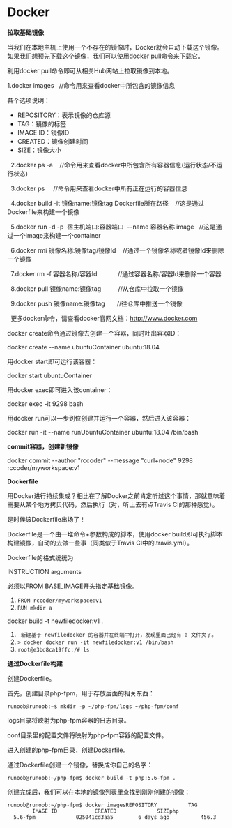 # <a name="top">Docker</a>



**拉取基础镜像**

当我们在本地主机上使用一个不存在的镜像时，Docker就会自动下载这个镜像。如果我们想预先下载这个镜像，我们可以使用docker pull命令来下载它。

利用docker pull命令即可从相关Hub网站上拉取镜像到本地。





1.docker images   //命令用来查看docker中所包含的镜像信息

各个选项说明：

- REPOSITORY：表示镜像的仓库源
- TAG：镜像的标签
- IMAGE ID：镜像ID
- CREATED：镜像创建时间
- SIZE：镜像大小



  2.docker ps -a    //命令用来查看docker中所包含所有容器信息(运行状态/不运行状态)

  3.docker ps     //命令用来查看docker中所有正在运行的容器信息

  4.docker build -it 镜像name:镜像tag Dockerfile所在路径    //这是通过Dockerfile来构建一个镜像

  5.docker run -d -p  宿主机端口:容器端口  --name 容器名称 image   //这是通过一个image来构建一个container

  6.docker rmi 镜像名称:镜像tag/镜像Id    //通过一个镜像名称或者镜像Id来删除一个镜像

  7.docker rm -f 容器名称/容器Id            //通过容器名称/容器Id来删除一个容器

  8.docker pull 镜像name:镜像tag          //从仓库中拉取一个镜像

  9.docker push 镜像name:镜像tag       //往仓库中推送一个镜像

  更多docker命令，请查看docker官网文档：http://www.docker.com



docker create命令通过镜像去创建一个容器，同时吐出容器ID：

docker create --name ubuntuContainer ubuntu:18.04



用docker start即可运行该容器：

docker start ubuntuContainer

用docker exec即可进入该container：

docker exec -it 9298 bash



用docker run可以一步到位创建并运行一个容器，然后进入该容器：

docker run -it --name runUbuntuContainer ubuntu:18.04 /bin/bash



**commit容器，创建新镜像**

docker commit --author "rccoder" --message "curl+node" 9298 rccoder/myworkspace:v1





**Dockerfile**

用Docker进行持续集成？相比在了解Docker之前肯定听过这个事情，那就意味着需要从某个地方拷贝代码，然后执行（对，听上去有点Travis CI的那种感觉）。

是时候该Dockerfile出场了！

Dockerfile是一个由一堆命令+参数构成的脚本，使用docker build即可执行脚本构建镜像，自动的去做一些事（同类似于Travis CI中的.travis.yml）。

Dockerfile的格式统统为

INSTRUCTION arguments



必须以FROM BASE_IMAGE开头指定基础镜像。



1. `FROM rccoder/myworkspace:v1`
2. `RUN mkdir a`

docker build -t newfiledocker:v1 .

1. ` 新建基于 newfiledocker 的容器并在终端中打开，发现里面已经有 a 文件夹了。`
2. `> docker docker run -it newfiledocker:v1 /bin/bash`
3. `root@e3bd8ca19ffc:/# ls`

**通过Dockerfile构建**

创建Dockerfile。

首先，创建目录php-fpm，用于存放后面的相关东西：

```
runoob@runoob:~$ mkdir -p ~/php-fpm/logs ~/php-fpm/conf
```

logs目录将映射为php-fpm容器的日志目录。

conf目录里的配置文件将映射为php-fpm容器的配置文件。

进入创建的php-fpm目录，创建Dockerfile。

通过Dockerfile创建一个镜像，替换成你自己的名字：

```
runoob@runoob:~/php-fpm$ docker build -t php:5.6-fpm .
```

创建完成后，我们可以在本地的镜像列表里查找到刚刚创建的镜像：

```
runoob@runoob:~/php-fpm$ docker imagesREPOSITORY          TAG                 IMAGE ID            CREATED             SIZEphp                 5.6-fpm             025041cd3aa5        6 days ago          456.3



```


